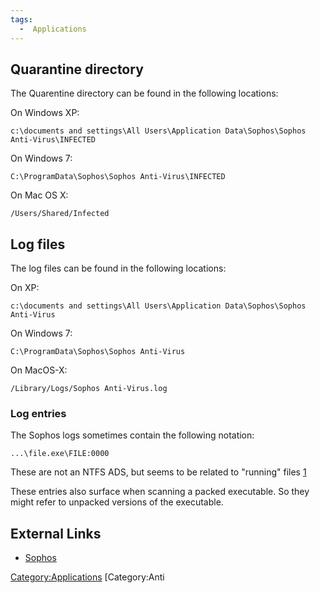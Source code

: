 ```yaml
---
tags:
  -  Applications
---
```

## Quarantine directory

The Quarentine directory can be found in the following locations:

On Windows XP:

    c:\documents and settings\All Users\Application Data\Sophos\Sophos Anti-Virus\INFECTED

On Windows 7:

    C:\ProgramData\Sophos\Sophos Anti-Virus\INFECTED

On Mac OS X:

    /Users/Shared/Infected

## Log files

The log files can be found in the following locations:

On XP:

    c:\documents and settings\All Users\Application Data\Sophos\Sophos Anti-Virus

On Windows 7:

    C:\ProgramData\Sophos\Sophos Anti-Virus

On MacOS-X:

    /Library/Logs/Sophos Anti-Virus.log

### Log entries

The Sophos logs sometimes contain the following notation:

    ...\file.exe\FILE:0000

These are not an NTFS ADS, but seems to be related to "running" files
[1](http://www.sophos.com/support/knowledgebase/article/58269.html)

These entries also surface when scanning a packed executable. So they
might refer to unpacked versions of the executable.

## External Links

- [Sophos](http://www.sophos.com/en-us.aspx)

[Category:Applications](category:applications.md) [Category:Anti
